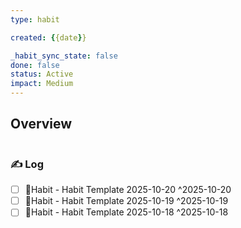 ```yaml
---
type: habit

created: {{date}}

_habit_sync_state: false
done: false
status: Active
impact: Medium
---
```


## Overview
```wishmap-habit-monthly
```

### ✍️ Log

- [ ] 🔄Habit - Habit Template 2025-10-20 ^2025-10-20
- [ ] 🔄Habit - Habit Template 2025-10-19 ^2025-10-19
- [ ] 🔄Habit - Habit Template 2025-10-18 ^2025-10-18

